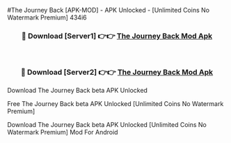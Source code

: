 #The Journey Back [APK-MOD] - APK Unlocked - [Unlimited Coins No Watermark Premium] 434i6



<div align="center">

<h3>🔴 Download [Server1] 👉👉 <a href="https://momento.my/?title=The_Journey_Back">The Journey Back Mod Apk</a></h3><br>

<h3>🔴 Download [Server2] 👉👉 <a href="https://momento.my/?title=The_Journey_Back">The Journey Back Mod Apk</a></h3>
</div>



Download The Journey Back beta APK Unlocked

Free The Journey Back beta APK Unlocked [Unlimited Coins No Watermark Premium]

Download The Journey Back beta APK Unlocked [Unlimited Coins No Watermark Premium] Mod For Android
